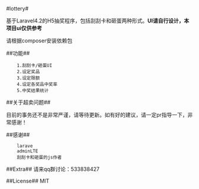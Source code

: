 #lottery#

基于Laravel4.2的H5抽奖程序，包括刮刮卡和砸蛋两种形式。**UI请自行设计，本项目ui仅供参考**

请根据composer安装依赖包

##功能##


		1.刮刮卡/砸蛋UI
		2.设定奖品
		3.设定限额
		4.设定各奖品中奖率
		5.中奖结果统计

##关于超卖问题##

目前的事务还不是非常严谨，请等待更新。如有好的建议，请一定pr指导一下，非常感谢！

##感谢##

		larave
		adminLTE
		刮刮卡和砸蛋的js作者

##Extra##
请来qq群讨论：533838427

##License##
MIT
